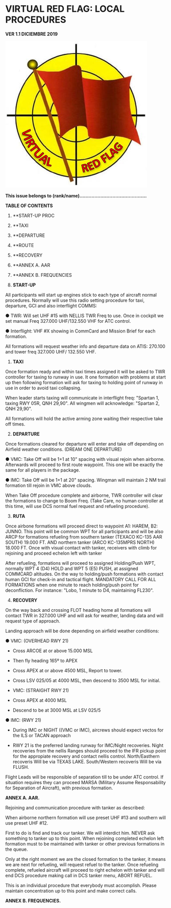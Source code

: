 # VIRTUAL RED FLAG: LOCAL PROCEDURES

**VER 1.1 DICIEMBRE 2019**

![](../Images/LogovRF.JPG)

**This issue belongs to (rank/name).............................................**

**TABLE OF CONTENTS**

1.  **START-UP PROC 

1.  **TAXI

1.  **DEPARTURE

1.  **ROUTE

1.  **RECOVERY

1.  **ANNEX A. AAR

1.  **ANNEX B. FREQUENCIES

1.  **START-UP**

All participants will start up engines stick to each type of aircraft normal procedures. Normally will use this radio setting procedure for taxi, departure, GCI and also interflight COMMS:

● TWR: Will set UHF #15 with NELLIS TWR Freq to use. Once in cockpit we set manual Freq 327.000 UHF/132.550 VHF for ATC control.

● Interflight: VHF #X showing in CommCard and Mission Brief for each formation.

All formations will request weather info and departure data on ATIS: 270.100 and tower freq 327.000 UHF/ 132.550 VHF.

1.  **TAXI**

Once formation ready and within taxi times assigned it will be asked to TWR controller for taxing to runway in use. It one formation with problems at start up then following formation will ask for taxing to holding point of runway in use in order to avoid taxi collapsing.

When leader starts taxing will communicate in interflight freq: "Spartan 1, taxing RWY 05R, QNH 29,90". All wingmen will acknowledge: "Spartan 2, QNH 29,90".

All formations will hold the active arming zone waiting their respective take off times.

2.  **DEPARTURE**

Once formations cleared for departure will enter and take off depending on Airfield weather conditions. (DREAM ONE DEPARTURE)

● VMC: Take Off will be 1+1 at 10" spacing with visual rejoin when airborne. Afterwards will proceed to first route waypoint. This one will be exactly the same for all players in the package.

● IMC: Take Off will be 1+1 at 20" spacing. Wingman will maintain 2 NM trail formation till rejoin in VMC above clouds.

When Take Off procedure complete and airborne, TWR controller will clear the formations to change to Boom Freq. (Take Care, no human controller at this time, will use DCS normal fuel request and refueling procedure).

3.  **RUTA**

Once airbone formations will proceed direct to waypoint A1: HAREM, B2: JUNNO. This point will be common WPT for all participants and will be also ARCP for formations refueling from southern tanker (TEXACO KC-135 AAR SOUTH) 19.000 FT. AND northern tanker (ARCO KC-135MPRS NORTH) 18.000 FT. Once with visual contact with tanker, receivers with climb for rejoining and proceed echelon left with tanker

After refueling, formations will proceed to assigned Holding/Push WPT, normally WPT 4 (D4) HOLD and WPT 5 (E5) PUSH, at assigned COMMCARD altitudes. On the way to holding/push formations with contact human GCI for check-in and tactical flight. MANDATORY CALL FOR ALL FORMATIONS when one minute to reach holding/push point for deconfliction. For instance: "Lobo, 1 minute to D4, maintaining FL230".

4.  **RECOVERY**

On the way back and crossing FLOT heading home all formations will contact TWR in 327.000 UHF and will ask for weather, landing data and will request type of approach.

 Landing approach will be done depending on airfield weather conditions:

● VMC: (OVERHEAD RWY 21)

- Cross ARCOE at or above 15.000 MSL

- Then fly heading 165º to APEX

- Cross APEX at or above 4500 MSL, Report to tower.

- Cross LSV 025/05 at 4000 MSL, then descend to 3500 MSL for initial.

- VMC: (STRAIGHT RWY 21)

- Cross APEX at 4000 MSL

- Descend to be at 3000 MSL at LSV 025/5

● IMC: (RWY 21)

- During IMC or NIGHT ((VMC or IMC), aircrews should expect vectos for the ILS or TACAN approach

- RWY 21 is the preferred landing runway for IMC/Night recoveries. Night recoveries from the nellis Ranges should proceed to the IFR pickup point for the appropiate recovery and contact nellis control. North/Easthern recoveris Will be via TEXAS LAKE. South/Western recoveris Will be via FLUSH.

Flight Leads will be responsible of separation till to be under ATC control. If situation requires they can proceed MARSA (Military Assume Responsability for Separation of Aircraft), with previous formation.

**ANNEX A. AAR.**

 Rejoining and communication procedure with tanker as described:

 When airborne northern formation will use preset UHF #13 and southern will use preset UHF #12.  

 First to do is find and track our tanker. We will interdict him. NEVER ask something to tanker up to this point. When rejoining completed echelon left formation must to be maintained with tanker or other previous formations in the queue.

 Only at the right moment we are the closed formation to the tanker, it means we are next for refueling, will request refuel to the tanker. Once refueling complete, refueled aircraft will proceed to right echelon with tanker and will end DCS procedure making call in DCS tanker menu, ABORT REFUEL.

This is an individual procedure that everybody must accomplish. Please maintain concentration up to this point and make correct calls.


**ANNEX B. FREQUENCIES.**

